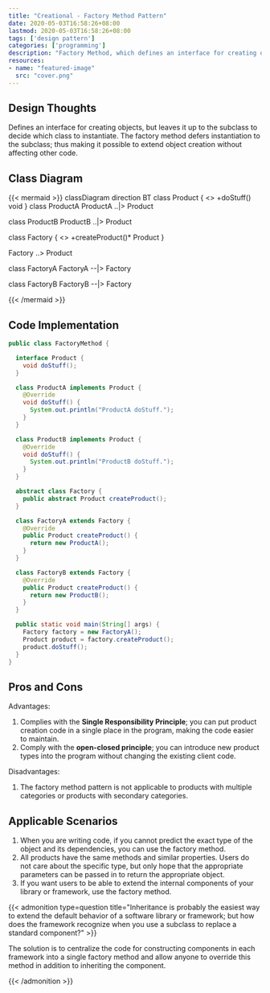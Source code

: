 ```yaml
---
title: "Creational - Factory Method Pattern"
date: 2020-05-03T16:58:26+08:00
lastmod: 2020-05-03T16:58:26+08:00
tags: ['design pattern']
categories: ['programming']
description: "Factory Method, which defines an interface for creating objects, but leaves it up to the subclass to decide which class to instantiate. The factory method defers instantiation to the subclass; thus, it can extend object creation without affecting other code."
resources:
- name: "featured-image"
  src: "cover.png"
---
```

<!--more-->
## Design Thoughts
Defines an interface for creating objects, but leaves it up to the subclass to decide which class to instantiate. The factory method defers instantiation to the subclass; thus making it possible to extend object creation without affecting other code.

## Class Diagram
{{< mermaid >}}
classDiagram
  direction BT
  class Product {
    <<interface>>
    +doStuff() void
  }
  class ProductA
  ProductA ..|> Product

  class ProductB
  ProductB ..|> Product

  class Factory {
    <<abstract>>
    +createProduct()* Product
  }

  Factory ..> Product

  class FactoryA
  FactoryA --|> Factory

  class FactoryB
  FactoryB --|> Factory

{{< /mermaid >}}

## Code Implementation
```java
public class FactoryMethod {

  interface Product {
    void doStuff();
  }

  class ProductA implements Product {
    @Override
    void doStuff() {
      System.out.println("ProductA doStuff.");
    }
  }

  class ProductB implements Product {
    @Override
    void doStuff() {
      System.out.println("ProductB doStuff.");
    }
  }

  abstract class Factory {
    public abstract Product createProduct();
  }

  class FactoryA extends Factory {
    @Override
    public Product createProduct() {
      return new ProductA();
    }
  }

  class FactoryB extends Factory {
    @Override
    public Product createProduct() {
      return new ProductB();
    }
  }

  public static void main(String[] args) {
    Factory factory = new FactoryA();
    Product product = factory.createProduct();
    product.doStuff();
  }
}
```

## Pros and Cons
Advantages:
1. Complies with the **Single Responsibility Principle**; you can put product creation code in a single place in the program, making the code easier to maintain.
2. Comply with the **open-closed principle**; you can introduce new product types into the program without changing the existing client code.

Disadvantages:
1. The factory method pattern is not applicable to products with multiple categories or products with secondary categories.

## Applicable Scenarios
1. When you are writing code, if you cannot predict the exact type of the object and its dependencies, you can use the factory method.
2. All products have the same methods and similar properties. Users do not care about the specific type, but only hope that the appropriate parameters can be passed in to return the appropriate object.
3. If you want users to be able to extend the internal components of your library or framework, use the factory method.

{{< admonition type=question title="Inheritance is probably the easiest way to extend the default behavior of a software library or framework; but how does the framework recognize when you use a subclass to replace a standard component?" >}}

The solution is to centralize the code for constructing components in each framework into a single factory method and allow anyone to override this method in addition to inheriting the component.

{{< /admonition >}}
